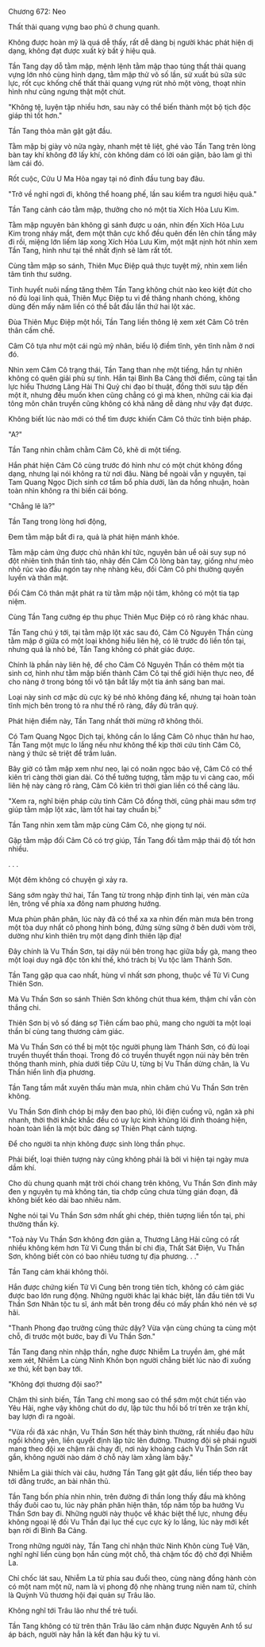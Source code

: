 




Chương 672: Neo


Thất thải quang vựng bao phủ ở chung quanh.

Không được hoàn mỹ là quá dễ thấy, rất dễ dàng bị người khác phát hiện dị dạng, không đạt được xuất kỳ bất ý hiệu quả.

Tần Tang dạy dỗ tằm mập, mệnh lệnh tằm mập thao túng thất thải quang vựng lớn nhỏ cùng hình dạng, tằm mập thử vô số lần, sử xuất bú sữa sức lực, rốt cục khống chế thất thải quang vựng rút nhỏ một vòng, thoạt nhìn hình như cũng ngưng thật một chút.

"Không tệ, luyện tập nhiều hơn, sau này có thể biến thành một bộ tịch độc giáp thì tốt hơn."

Tần Tang thỏa mãn gật gật đầu.

Tằm mập bị giày vò nửa ngày, nhanh mệt tê liệt, ghé vào Tần Tang trên lòng bàn tay khí không đỡ lấy khí, còn không dám có lời oán giận, bảo làm gì thì làm cái đó.

Rốt cuộc, Cửu U Ma Hỏa ngay tại nó đỉnh đầu tung bay đâu.

"Trở về nghỉ ngơi đi, không thể hoang phế, lần sau kiểm tra ngươi hiệu quả."

Tần Tang cảnh cáo tằm mập, thưởng cho nó một tia Xích Hỏa Lưu Kim.

Tằm mập nguyên bản không gì sánh được u oán, nhìn đến Xích Hỏa Lưu Kim trong nháy mắt, đem một thân cực khổ đều quên đến lên chín tầng mây đi rồi, miệng lớn liếm láp xong Xích Hỏa Lưu Kim, một mặt nịnh hót nhìn xem Tần Tang, hình như tại thề nhất định sẽ làm rất tốt.

Cùng tằm mập so sánh, Thiên Mục Điệp quả thực tuyệt mỹ, nhìn xem liền tâm tình thư sướng.

Tinh huyết nuôi nấng tăng thêm Tần Tang không chút nào keo kiệt đút cho nó đủ loại linh quả, Thiên Mục Điệp tu vi đề thăng nhanh chóng, không dùng đến mấy năm liền có thể bắt đầu lần thứ hai lột xác.

Đùa Thiên Mục Điệp một hồi, Tần Tang liền thông lệ xem xét Câm Cô trên thân cấm chế.

Câm Cô tựa như một cái ngủ mỹ nhân, biểu lộ điềm tĩnh, yên tĩnh nằm ở nơi đó.

Nhìn xem Câm Cô trạng thái, Tần Tang than nhẹ một tiếng, hắn tự nhiên không có quên giải phù sự tình. Hắn tại Bình Ba Cảng thời điểm, cũng tại tẫn lực hiểu Thương Lãng Hải Thi Quỷ chi đạo bí thuật, đồng thời sưu tập đến một ít, nhưng đều muốn khen cũng chẳng có gì mà khen, những cái kia đại tông môn chân truyền cũng không có khả năng dễ dàng như vậy đạt được.

Không biết lúc nào mới có thể tìm được khiến Câm Cô thức tỉnh biện pháp.

"A?"

Tần Tang nhìn chằm chằm Câm Cô, khẽ di một tiếng.

Hắn phát hiện Câm Cô cùng trước đó hình như có một chút không đồng dạng, nhưng lại nói không ra từ nơi đâu. Nàng bề ngoài vẫn y nguyên, tại Tam Quang Ngọc Dịch sinh cơ tẩm bổ phía dưới, làn da hồng nhuận, hoàn toàn nhìn không ra thi biến cái bóng.

"Chẳng lẽ là?"

Tần Tang trong lòng hơi động,

Đem tằm mập bắt đi ra, quả là phát hiện mánh khóe.

Tằm mập cảm ứng được chủ nhân khí tức, nguyên bản uể oải suy sụp nó đột nhiên tinh thần tỉnh táo, nhảy đến Câm Cô lòng bàn tay, giống như mèo nhỏ rúc vào đầu ngón tay nhẹ nhàng kêu, đối Câm Cô phi thường quyến luyến và thân mật.

Đối Câm Cô thân mật phát ra từ tằm mập nội tâm, không có một tia tạp niệm.

Cùng Tần Tang cưỡng ép thu phục Thiên Mục Điệp có rõ ràng khác nhau.

Tần Tang chú ý tới, tại tằm mập lột xác sau đó, Câm Cô Nguyên Thần cùng tằm mập ở giữa có một loại không hiểu liên hệ, có lẽ trước đó liền tồn tại, nhưng quá là nhỏ bé, Tần Tang không có phát giác được.

Chính là phần này liên hệ, để cho Câm Cô Nguyên Thần có thêm một tia sinh cơ, hình như tằm mập biến thành Câm Cô tại thế giới hiện thực neo, để cho nàng ở trong bóng tối vô tận bắt lấy một tia ánh sáng ban mai.

Loại này sinh cơ mặc dù cực kỳ bé nhỏ không đáng kể, nhưng tại hoàn toàn tĩnh mịch bên trong tỏ ra như thế rõ ràng, đầy đủ trân quý.

Phát hiện điểm này, Tần Tang nhất thời mừng rỡ không thôi.

Có Tam Quang Ngọc Dịch tại, không cần lo lắng Câm Cô nhục thân hư hao, Tần Tang một mực lo lắng nếu như không thể kịp thời cứu tỉnh Câm Cô, nàng ý thức sẽ triệt để trầm luân.

Bây giờ có tằm mập xem như neo, lại có noãn ngọc bảo vệ, Câm Cô có thể kiên trì càng thời gian dài. Có thể tưởng tượng, tằm mập tu vi càng cao, mối liên hệ này càng rõ ràng, Câm Cô kiên trì thời gian liền có thể càng lâu.

"Xem ra, nghĩ biện pháp cứu tỉnh Câm Cô đồng thời, cũng phải mau sớm trợ giúp tằm mập lột xác, làm tốt hai tay chuẩn bị."

Tần Tang nhìn xem tằm mập cùng Câm Cô, nhẹ giọng tự nói.

Gặp tằm mập đối Câm Cô có trợ giúp, Tần Tang đối tằm mập thái độ tốt hơn nhiều.

. . .

Một đêm không có chuyện gì xảy ra.

Sáng sớm ngày thứ hai, Tần Tang từ trong nhập định tỉnh lại, vén màn cửa lên, trông về phía xa đông nam phương hướng.

Mưa phùn phân phân, lúc này đã có thể xa xa nhìn đến màn mưa bên trong một tòa duy nhất cô phong hình bóng, đứng sừng sững ở bên dưới vòm trời, dường như kình thiên trụ một dạng đỉnh thiên lập địa!

Đây chính là Vu Thần Sơn, tại dãy núi bên trong hạc giữa bầy gà, mang theo một loại duy ngã độc tôn khí thế, khó trách bị Vu tộc làm Thánh Sơn.

Tần Tang gặp qua cao nhất, hùng vĩ nhất sơn phong, thuộc về Tử Vi Cung Thiên Sơn.

Mà Vu Thần Sơn so sánh Thiên Sơn không chút thua kém, thậm chí vẫn còn thắng chi.

Thiên Sơn bị vô số đáng sợ Tiên cấm bao phủ, mang cho người ta một loại thần bí cùng tang thương cảm giác.

Mà Vu Thần Sơn có thể bị một tộc người phụng làm Thánh Sơn, có đủ loại truyền thuyết thần thoại. Trong đó có truyền thuyết ngọn núi này bên trên thông thanh minh, phía dưới tiếp Cửu U, từng bị Vu Thần dừng chân, là Vu Thần hiển linh địa phương.

Tần Tang tầm mắt xuyên thấu màn mưa, nhìn chăm chú Vu Thần Sơn trên không.

Vu Thần Sơn đỉnh chóp bị mây đen bao phủ, lôi điện cuồng vũ, ngân xà phi nhanh, thời thời khắc khắc đều có uy lực kinh khủng lôi đình thoáng hiện, hoàn toàn liền là một bức đáng sợ Thiên Phạt cảnh tượng.

Để cho người ta nhịn không được sinh lòng thần phục.

Phải biết, loại thiên tượng này cũng không phải là bởi vì hiện tại ngày mưa dầm khí.

Cho dù chung quanh mặt trời chói chang trên không, Vu Thần Sơn đỉnh mây đen y nguyên tụ mà không tán, tia chớp cũng chưa từng gián đoạn, đã không biết kéo dài bao nhiêu năm.

Nghe nói tại Vu Thần Sơn sớm nhất ghi chép, thiên tượng liền tồn tại, phi thường thần kỳ.

"Toà này Vu Thần Sơn không đơn giản a, Thương Lãng Hải cũng có rất nhiều không kém hơn Tử Vi Cung thần bí chi địa, Thất Sát Điện, Vu Thần Sơn, không biết còn có bao nhiêu tương tự địa phương. . ."

Tần Tang cảm khái không thôi.

Hắn được chứng kiến Tử Vi Cung bên trong tiên tích, không có cảm giác được bao lớn rung động. Những người khác lại khác biệt, lần đầu tiên tới Vu Thần Sơn Nhân tộc tu sĩ, ánh mắt bên trong đều có mấy phần khó nén vẻ sợ hãi.

"Thanh Phong đạo trưởng cũng thức dậy? Vừa vặn cùng chúng ta cùng một chỗ, đi trước một bước, bay đi Vu Thần Sơn."

Tần Tang đang nhìn nhập thần, nghe được Nhiễm La truyền âm, ghé mắt xem xét, Nhiễm La cùng Ninh Khôn bọn người chẳng biết lúc nào đi xuống xe thú, kết bạn bay tới.

"Không đợi thương đội sao?"

Chậm thì sinh biến, Tần Tang chỉ mong sao có thể sớm một chút tiến vào Yêu Hải, nghe vậy không chút do dự, lập tức thu hồi bố trí trên xe trận khí, bay lượn đi ra ngoài.

"Vừa rồi đã xác nhận, Vu Thần Sơn hết thảy bình thường, rất nhiều đạo hữu ngồi không yên, liền quyết định lập tức lên đường. Thương đội sẽ phái người mang theo đội xe chậm rãi chạy đi, nơi này khoảng cách Vu Thần Sơn rất gần, không người nào dám ở chỗ này làm xằng làm bậy."

Nhiễm La giải thích vài câu, hướng Tần Tang gật gật đầu, liền tiếp theo bay tới đằng trước, an bài nhân thủ.

Tần Tang bốn phía nhìn nhìn, trên đường đi thần long thấy đầu mà không thấy đuôi cao tu, lúc này phân phân hiện thân, tốp năm tốp ba hướng Vu Thần Sơn bay đi. Những người này thuộc về khác biệt thế lực, nhưng đều không ngoại lệ đối Vu Thần đại lục thế cục cực kỳ lo lắng, lúc này mới kết bạn rời đi Bình Ba Cảng.

Trong những người này, Tần Tang chỉ nhận thức Ninh Khôn cùng Tuệ Văn, nghĩ nghĩ liền cùng bọn hắn cùng một chỗ, thả chậm tốc độ chờ đợi Nhiễm La.

Chỉ chốc lát sau, Nhiễm La từ phía sau đuổi theo, cùng nàng đồng hành còn có một nam một nữ, nam là vị phong độ nhẹ nhàng trung niên nam tử, chính là Quỳnh Vũ thương hội đại quản sự Trâu lão.

Không nghĩ tới Trâu lão như thế trẻ tuổi.

Tần Tang không có từ trên thân Trâu lão cảm nhận được Nguyên Anh tổ sư áp bách, người này hẳn là kết đan hậu kỳ tu vi.




